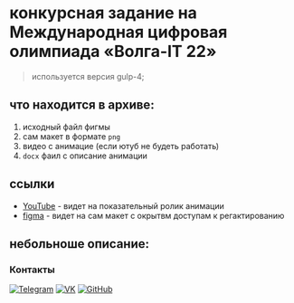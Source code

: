 # конкурсная задание на Международная цифровая олимпиада «Волга-IT 22»  
>используется версия gulp-4;

## что находится в архиве:
1. исходный файл фигмы
2. сам макет в формате `png` 
3. видео с анимацие (если ютуб не будеть работать)
4. `docx` фаил с описание анимации

## ссылки
- [YouTube]() - видет на показательный ролик анимации 
- [figma](https://www.figma.com/file/Ne23y64kwy4SEzj4K2bJPj/%D0%9C%D0%B5%D0%B6%D0%B4%D1%83%D0%BD%D0%B0%D1%80%D0%BE%D0%B4%D0%BD%D0%B0%D1%8F-%D1%86%D0%B8%D1%84%D1%80%D0%BE%D0%B2%D0%B0%D1%8F-%D0%BE%D0%BB%D0%B8%D0%BC%D0%BF%D0%B8%D0%B0%D0%B4%D0%B0-%C2%AB%D0%92%D0%BE%D0%BB%D0%B3%D0%B0-IT%6022V2%C2%BB?node-id=0%3A1) - видет на сам макет с окрытвм доступам к регактированию 

## небольноше описание:


### Контакты

[![Telegram](https://img.shields.io/badge/-Telegram-333?style=for-the-badge&logo=telegram&logoColor=27A0D9)](https://t.me/KROT234)
[![VK](https://img.shields.io/badge/-VK-333?style=for-the-badge&logo=Vk&logoColor=27A0D9)](https://vk.com/x2krot2x)
[![GitHub](https://img.shields.io/badge/-GitHub-333?style=for-the-badge&logo=GitHub&logoColor=fff)](https://github.com/X2KROT2X)
